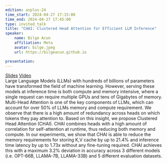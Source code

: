 ```yaml
---
edition: asplos-24
time_start: 2024-04-27 17:15:00
time_end: 2024-04-27 17:45:00
type: invited_talk
title: "CHAI: Clustered Head Attention for Efficient LLM Inference"
speaker:
    name: Bilge Acun
    affiliation: Meta
    avatar: bilge.jpeg 
    url: https://bilgeacun.github.io

presentation: 
---
```

<a href="">Slides</a> <a href="https://drive.google.com/file/d/1MSr2zbK6_5cd-qS-IieqE9SN3x7pYOn6/view?usp=share_link">Video</a><br>Large Language Models (LLMs) with hundreds of billions of parameters have transformed the field of machine learning. However, serving these models at inference time is both compute and memory intensive, where a single request can require multiple GPUs and tens of Gigabytes of memory. Multi-Head Attention is one of the key components of LLMs, which can account for over 50% of LLMs memory and compute requirement. We observe that there is a high amount of redundancy across heads on which tokens they pay attention to. Based on this insight, we propose Clustered Head Attention (CHAI). CHAI combines heads with a high amount of correlation for self-attention at runtime, thus reducing both memory and compute. In our experiments, we show that CHAI is able to reduce the memory requirements for storing K,V cache by up to 21.4% and inference time latency by up to 1.73x without any fine-tuning required. CHAI achieves this with a maximum 3.2% deviation in accuracy across 3 different models (i.e. OPT-66B, LLAMA-7B, LLAMA-33B) and 5 different evaluation datasets.
